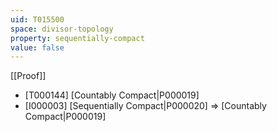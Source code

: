 ```yaml
---
uid: T015500
space: divisor-topology
property: sequentially-compact
value: false
---
```

[[Proof]]

* [T000144] [Countably Compact|P000019]
* [I000003] [Sequentially Compact|P000020] => [Countably Compact|P000019]

